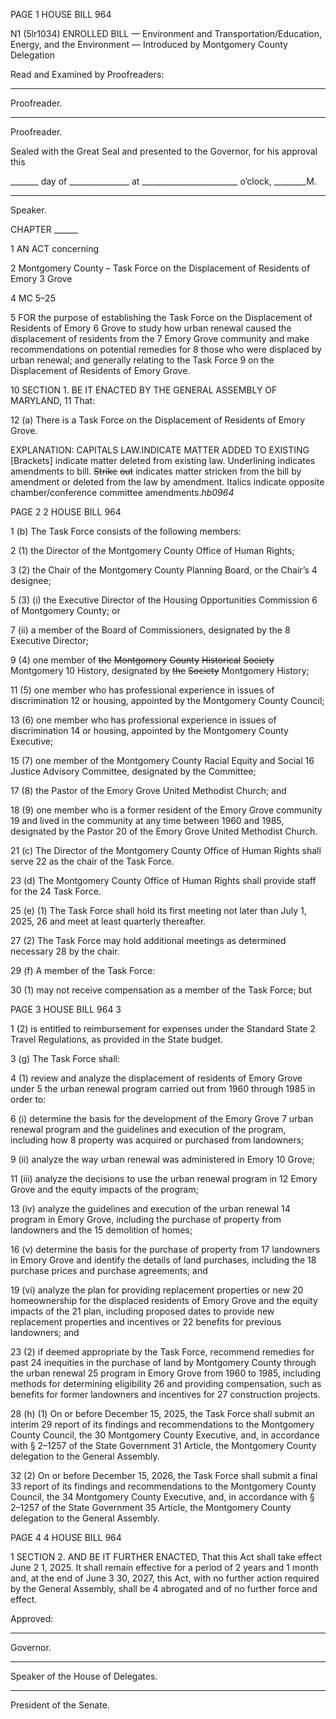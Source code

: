 PAGE 1
HOUSE BILL 964

N1 (5lr1034)
ENROLLED BILL
— Environment and Transportation/Education, Energy, and the Environment —
Introduced by Montgomery County Delegation

Read and Examined by Proofreaders:

_______________________________________________
Proofreader.
_______________________________________________
Proofreader.

Sealed with the Great Seal and presented to the Governor, for his approval this

_______ day of _______________ at ________________________ o’clock, ________M.

______________________________________________
Speaker.

CHAPTER ______

1 AN ACT concerning

2 Montgomery County – Task Force on the Displacement of Residents of Emory
3 Grove

4 MC 5–25

5 FOR the purpose of establishing the Task Force on the Displacement of Residents of Emory
6 Grove to study how urban renewal caused the displacement of residents from the
7 Emory Grove community and make recommendations on potential remedies for
8 those who were displaced by urban renewal; and generally relating to the Task Force
9 on the Displacement of Residents of Emory Grove.

10 SECTION 1. BE IT ENACTED BY THE GENERAL ASSEMBLY OF MARYLAND,
11 That:

12 (a) There is a Task Force on the Displacement of Residents of Emory Grove.

EXPLANATION: CAPITALS LAW.INDICATE MATTER ADDED TO EXISTING
[Brackets] indicate matter deleted from existing law.
Underlining indicates amendments to bill.
~~Strike~~ ~~out~~ indicates matter stricken from the bill by amendment or deleted from the law by
amendment.
Italics indicate opposite chamber/conference committee amendments.*hb0964*

PAGE 2
2 HOUSE BILL 964

1 (b) The Task Force consists of the following members:

2 (1) the Director of the Montgomery County Office of Human Rights;

3 (2) the Chair of the Montgomery County Planning Board, or the Chair’s
4 designee;

5 (3) (i) the Executive Director of the Housing Opportunities Commission
6 of Montgomery County; or

7 (ii) a member of the Board of Commissioners, designated by the
8 Executive Director;

9 (4) one member of ~~the~~ ~~Montgomery~~ ~~County~~ ~~Historical~~ ~~Society~~ Montgomery
10 History, designated by ~~the~~ ~~Society~~ Montgomery History;

11 (5) one member who has professional experience in issues of discrimination
12 or housing, appointed by the Montgomery County Council;

13 (6) one member who has professional experience in issues of discrimination
14 or housing, appointed by the Montgomery County Executive;

15 (7) one member of the Montgomery County Racial Equity and Social
16 Justice Advisory Committee, designated by the Committee;

17 (8) the Pastor of the Emory Grove United Methodist Church; and

18 (9) one member who is a former resident of the Emory Grove community
19 and lived in the community at any time between 1960 and 1985, designated by the Pastor
20 of the Emory Grove United Methodist Church.

21 (c) The Director of the Montgomery County Office of Human Rights shall serve
22 as the chair of the Task Force.

23 (d) The Montgomery County Office of Human Rights shall provide staff for the
24 Task Force.

25 (e) (1) The Task Force shall hold its first meeting not later than July 1, 2025,
26 and meet at least quarterly thereafter.

27 (2) The Task Force may hold additional meetings as determined necessary
28 by the chair.

29 (f) A member of the Task Force:

30 (1) may not receive compensation as a member of the Task Force; but

PAGE 3
HOUSE BILL 964 3

1 (2) is entitled to reimbursement for expenses under the Standard State
2 Travel Regulations, as provided in the State budget.

3 (g) The Task Force shall:

4 (1) review and analyze the displacement of residents of Emory Grove under
5 the urban renewal program carried out from 1960 through 1985 in order to:

6 (i) determine the basis for the development of the Emory Grove
7 urban renewal program and the guidelines and execution of the program, including how
8 property was acquired or purchased from landowners;

9 (ii) analyze the way urban renewal was administered in Emory
10 Grove;

11 (iii) analyze the decisions to use the urban renewal program in
12 Emory Grove and the equity impacts of the program;

13 (iv) analyze the guidelines and execution of the urban renewal
14 program in Emory Grove, including the purchase of property from landowners and the
15 demolition of homes;

16 (v) determine the basis for the purchase of property from
17 landowners in Emory Grove and identify the details of land purchases, including the
18 purchase prices and purchase agreements; and

19 (vi) analyze the plan for providing replacement properties or new
20 homeownership for the displaced residents of Emory Grove and the equity impacts of the
21 plan, including proposed dates to provide new replacement properties and incentives or
22 benefits for previous landowners; and

23 (2) if deemed appropriate by the Task Force, recommend remedies for past
24 inequities in the purchase of land by Montgomery County through the urban renewal
25 program in Emory Grove from 1960 to 1985, including methods for determining eligibility
26 and providing compensation, such as benefits for former landowners and incentives for
27 construction projects.

28 (h) (1) On or before December 15, 2025, the Task Force shall submit an interim
29 report of its findings and recommendations to the Montgomery County Council, the
30 Montgomery County Executive, and, in accordance with § 2–1257 of the State Government
31 Article, the Montgomery County delegation to the General Assembly.

32 (2) On or before December 15, 2026, the Task Force shall submit a final
33 report of its findings and recommendations to the Montgomery County Council, the
34 Montgomery County Executive, and, in accordance with § 2–1257 of the State Government
35 Article, the Montgomery County delegation to the General Assembly.

PAGE 4
4 HOUSE BILL 964

1 SECTION 2. AND BE IT FURTHER ENACTED, That this Act shall take effect June
2 1, 2025. It shall remain effective for a period of 2 years and 1 month and, at the end of June
3 30, 2027, this Act, with no further action required by the General Assembly, shall be
4 abrogated and of no further force and effect.

Approved:

________________________________________________________________________________
Governor.

________________________________________________________________________________
Speaker of the House of Delegates.

________________________________________________________________________________
President of the Senate.